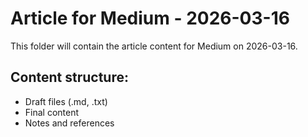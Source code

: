 # Article for Medium - 2026-03-16

This folder will contain the article content for Medium on 2026-03-16.

## Content structure:
- Draft files (.md, .txt)
- Final content
- Notes and references

